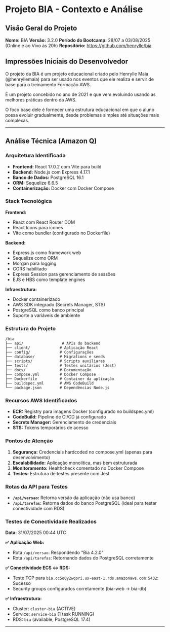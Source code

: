 # Projeto BIA - Contexto e Análise

## Visão Geral do Projeto
**Nome:** BIA
**Versão:** 3.2.0
**Período do Bootcamp:** 28/07 a 03/08/2025 (Online e ao Vivo às 20h)
**Repositório:** https://github.com/henrylle/bia

## Impressões Iniciais do Desenvolvedor
O projeto da BIA é um projeto educacional criado pelo Henrylle Maia (@henryllemaia) para ser usado nos eventos que ele realiza e servir de base para o treinamento Formação AWS.

É um projeto concebido no ano de 2021 e que vem evoluindo usando as melhores práticas dentro da AWS.

O foco base dele é fornecer uma estrutura educacional em que o aluno possa evoluir gradualmente, desde problemas simples até situações mais complexas.


---

## Análise Técnica (Amazon Q)

### Arquitetura Identificada
- **Frontend:** React 17.0.2 com Vite para build
- **Backend:** Node.js com Express 4.17.1
- **Banco de Dados:** PostgreSQL 16.1
- **ORM:** Sequelize 6.6.5
- **Containerização:** Docker com Docker Compose

### Stack Tecnológica
**Frontend:**
- React com React Router DOM
- React Icons para ícones
- Vite como bundler (configurado no Dockerfile)

**Backend:**
- Express.js como framework web
- Sequelize como ORM
- Morgan para logging
- CORS habilitado
- Express Session para gerenciamento de sessões
- EJS e HBS como template engines

**Infraestrutura:**
- Docker containerizado
- AWS SDK integrado (Secrets Manager, STS)
- PostgreSQL como banco principal
- Suporte a variáveis de ambiente

### Estrutura do Projeto
```
/bia
├── api/                 # APIs do backend
├── client/             # Aplicação React
├── config/             # Configurações
├── database/           # Migrations e seeds
├── scripts/            # Scripts auxiliares
├── tests/              # Testes unitários (Jest)
├── docs/               # Documentação
├── compose.yml         # Docker Compose
├── Dockerfile          # Container da aplicação
├── buildspec.yml       # AWS CodeBuild
└── package.json        # Dependências Node.js
```

### Recursos AWS Identificados
- **ECR:** Registry para imagens Docker (configurado no buildspec.yml)
- **CodeBuild:** Pipeline de CI/CD já configurado
- **Secrets Manager:** Gerenciamento de credenciais
- **STS:** Tokens temporários de acesso

### Pontos de Atenção
1. **Segurança:** Credenciais hardcoded no compose.yml (apenas para desenvolvimento)
2. **Escalabilidade:** Aplicação monolítica, mas bem estruturada
3. **Monitoramento:** Healthcheck comentado no Docker Compose
4. **Testes:** Estrutura de testes presente com Jest

### Rotas da API para Testes
- **`/api/versao`:** Retorna versão da aplicação (não usa banco)
- **`/api/tarefas`:** Retorna dados do banco PostgreSQL (ideal para testar conectividade com RDS)

### Testes de Conectividade Realizados
**Data:** 31/07/2025 00:44 UTC

**✅ Aplicação Web:**
- Rota `/api/versao`: Respondendo "Bia 4.2.0"
- Rota `/api/tarefas`: Retornando dados do PostgreSQL corretamente

**✅ Conectividade ECS ↔ RDS:**
- Teste TCP para `bia.cc5o0y2wqori.us-east-1.rds.amazonaws.com:5432`: Sucesso
- Security groups configurados corretamente (bia-web → bia-db)

**✅ Infraestrutura:**
- Cluster: `cluster-bia` (ACTIVE)
- Service: `service-bia` (1 task RUNNING)
- RDS: `bia` (available, PostgreSQL 17.4)

---
